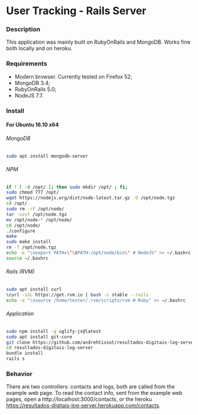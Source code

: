 # User Tracking - Rails Server


### Description
This application was mainly built on RubyOnRails and MongoDB.
Works fine both locally and on heroku.


### Requirements
* Modern browser. Currently tested on Firefox 52;
* MongoDB 3.4;
* RubyOnRails 5.0;
* NodeJS 7.7.

### Install
#### For Ubuntu 16.10 x64
###### MongoDB
```bash
sudo apt install mongodb-server
```

###### NPM
```bash
if ! [ -d /opt/ ]; then sudo mkdir /opt/ ; fi;
sudo chmod 777 /opt/
wget https://nodejs.org/dist/node-latest.tar.gz -O /opt/node.tgz
cd /opt/
sudo rm -rf /opt/node/
tar -xzvf /opt/node.tgz
mv /opt/node-* /opt/node/
cd /opt/node/
./configure
make
sudo make install
rm -f /opt/node.tgz
echo -e "\nexport PATH=\"\$PATH:/opt/node/bin\" # NodeJS" >> ~/.bashrc
source ~/.bashrc
```

###### Rails (RVM)
```bash
sudo apt install curl
\curl -sSL https://get.rvm.io | bash -s stable --rails
echo -e "\nsource /home/tester/.rvm/scripts/rvm # Ruby" >> ~/.bashrc
```

###### Application
```bash
sudo npm install -g uglify-js@latest
sudo apt install git-core
git clone https://github.com/andrehtissot/resultados-digitais-log-server.git
cd resultados-digitais-log-server
bundle install
rails s
```

### Behavior
There are two controllers: contacts and logs, both are called from the example web page.
To read the contact info, sent from the example web pages, open a  http://localhost:3000/contacts, or the heroku https://resultados-digitais-log-server.herokuapp.com/contacts.
